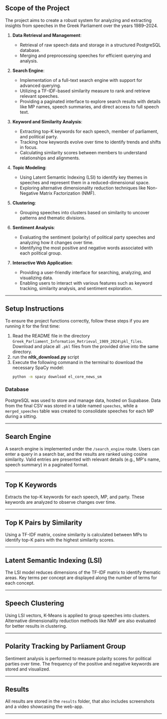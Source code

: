 ## Scope of the Project  

The project aims to create a robust system for analyzing and extracting insights from speeches in the Greek Parliament over the years 1989–2024. 

1. **Data Retrieval and Management**:  
   - Retrieval of raw speech data and storage in a structured PostgreSQL database.  
   - Merging and preprocessing speeches for efficient querying and analysis.  

2. **Search Engine**:  
   - Implementation of a full-text search engine with support for advanced querying.  
   - Utilizing a TF-IDF-based similarity measure to rank and retrieve relevant speeches.  
   - Providing a paginated interface to explore search results with details like MP names, speech summaries, and direct access to full speech text.  

3. **Keyword and Similarity Analysis**:  
   - Extracting top-K keywords for each speech, member of parliament, and political party.  
   - Tracking how keywords evolve over time to identify trends and shifts in focus.  
   - Calculating similarity scores between members to understand relationships and alignments.  

4. **Topic Modeling**:  
   - Using Latent Semantic Indexing (LSI) to identify key themes in speeches and represent them in a reduced-dimensional space.  
   - Exploring alternative dimensionality reduction techniques like Non-Negative Matrix Factorization (NMF).  

5. **Clustering**:  
   - Grouping speeches into clusters based on similarity to uncover patterns and thematic divisions.  

6. **Sentiment Analysis**:  
   - Evaluating the sentiment (polarity) of political party speeches and analyzing how it changes over time.  
   - Identifying the most positive and negative words associated with each political group.  

7. **Interactive Web Application**:  
   - Providing a user-friendly interface for searching, analyzing, and visualizing data.  
   - Enabling users to interact with various features such as keyword tracking, similarity analysis, and sentiment exploration.  

---


## Setup Instructions  
To ensure the project functions correctly, follow these steps if you are running it for the first time:

1. Read the README file in the directory `Greek_Parliament_Information_Retrieval_1989_2024\pkl_files`. Download and place all `.pkl` files from the provided drive into the same directory.  
2. run the **nltk_download.py** script
2. Execute the following command in the terminal to download the necessary SpaCy model:  
   ```bash
   python -m spacy download el_core_news_sm
### Database  
PostgreSQL was used to store and manage data, hosted on Supabase. Data from the final CSV was stored in a table named `speeches`, while a `merged_speeches` table was created to consolidate speeches for each MP during a sitting.  

---

## Search Engine  
A search engine is implemented under the `/search_engine` route. Users can enter a query in a search bar, and the results are ranked using cosine similarity. Valid entries are presented with relevant details (e.g., MP's name, speech summary) in a paginated format.  

---

## Top K Keywords  
Extracts the top-K keywords for each speech, MP, and party. These keywords are analyzed to observe changes over time.  

---

## Top K Pairs by Similarity  
Using a TF-IDF matrix, cosine similarity is calculated between MPs to identify top-K pairs with the highest similarity scores.  

---

## Latent Semantic Indexing (LSI)  
The LSI model reduces dimensions of the TF-IDF matrix to identify thematic areas. Key terms per concept are displayed along the number of terms for each concept.  

---

## Speech Clustering  
Using LSI vectors, K-Means is applied to group speeches into clusters. Alternative dimensionality reduction methods like NMF are also evaluated for better results in  clustering.  

---

## Polarity Tracking by Parliament Group  
Sentiment analysis is performed to measure polarity scores for political parties over time. The frequency of the positive and negative keywords are stored and visualized.  

---

## Results  
All results are stored in the `results` folder, that also includes screenshots and a video showcasing the web-app.

---
